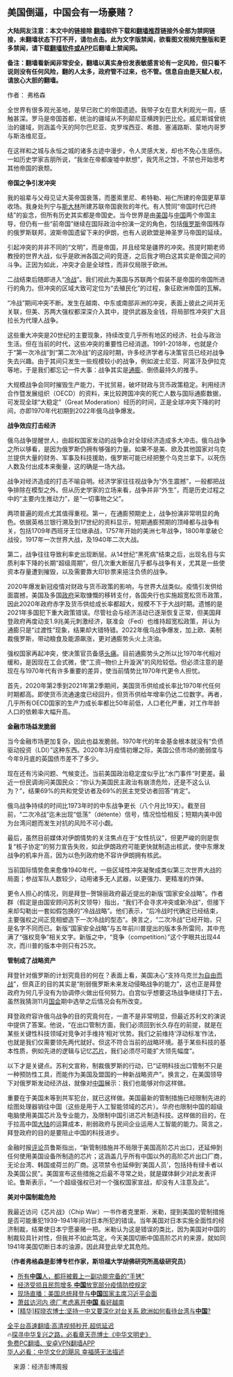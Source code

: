  <!-- 面包屑导航 --> <h2>美国倒逼，中国会有一场豪赌？</h2> <p class="notice"><b>大陆网友注意：本文中的链接除 <a href="https://github.com/bannedbook/fanqiang" >翻墙</a>软件下载和<a href="https://github.com/killgcd/justmysocks/blob/master/README.md">翻墙推荐</a>链接外全部为禁网链接，未翻墙状态下打不开，请勿点击。此为文字版禁闻，欲看图文视频完整版和更多禁闻，请下载<a href="https://github.com/bannedbook/fanqiang">翻墙软件或APP</a>后翻墙上禁闻网。</p><p>备注：翻墙看新闻非常安全，翻墙以真实身份发表敏感言论有一定风险，但只看不说则没有任何风险，翻的人太多，政府管不过来，也不管。信息自由是天赋人权，请放心大胆的翻墙。</b></p>  <div class="entry"> <p>作者： 弗格森</p> <p>全世界有很多观光圣地，是早已败亡的帝国遗迹。我带子女在意大利观光一周，感触甚深。罗马是帝国首都，统治的疆域从不列颠尼亚横跨到巴比伦。威尼斯城曾统治的疆域，则涵盖今天的阿尔巴尼亚、克罗埃西亚、希腊、塞浦路斯、蒙地内哥罗与斯洛维尼亚。</p> <p>在这祥和之城与永恒之城的诸多古迹中漫步，令人灵感大发，却也不免心生感伤。一如历史学家吉朋所说，“我坐在帝都废墟中默想”，我凭吊之馀，不禁也开始思考其他帝国的衰颓。</p> <p><strong>帝国之争引发冲突</strong></p> <p>我的祖辈与父母见证大英帝国衰落，而墨索里尼、希特勒、裕仁所建的帝国更草草收场。我身处列宁与<span class='wp_keywordlink'><a href="https://www.bannedbook.org/forum2/topic1256.html" title="斯大林（上、中、下册）" target="_blank">斯大林</a></span>所建苏联帝国衰败的年代。有人赞同“帝国时代已终结”的妄念，但所有历史其实都是帝国史。当今世界是由<a href="https://www.bannedbook.org/bnews/tag/%e7%be%8e%e5%9b%bd/" class="st_tag internal_tag" rel="tag" title="标签 美国 下的日志">美国</a>与<span class='wp_keywordlink_affiliate'><a href="https://www.bannedbook.org/" title="中国" target="_blank">中国</a></span>两个帝国主导，但仍有一些“前帝国”继续在国际政治中扮演一定的角色，包括<a href="https://www.bannedbook.org/bnews/tag/%e4%bf%84%e7%bd%97%e6%96%af/" class="st_tag internal_tag" rel="tag" title="标签 俄罗斯 下的日志">俄罗斯</a>帝国残存的俄罗斯联邦，波斯帝国遗留下来的伊朗，也有人说欧盟是神圣罗马帝国的延续。</p> <p>引起冲突的并非不同的“文明”，而是帝国，并且经常是疆界的冲突。孩提时期老师教授的世界大战，似乎是欧洲各国之间的竞逐，之后我才明白这其实是帝国之间的斗争。正因为如此，冲突才会是全球性，而非仅局限于欧洲。</p> <p>二战结束后随即进入“<a href="https://www.bannedbook.org/bnews/tag/%E5%86%B7%E6%88%98/" class="st_tag internal_tag" rel="tag" title="标签 冷战 下的日志">冷战</a>”。我们视此为美国与苏联两个假装不是帝国的帝国所进行的角力。但冲突的区域大致可定位为“去殖民化”的过程，象征欧洲帝国的瓦解。</p> <p>“冷战”期间冲突不断。发生在越南、中东或南部非洲的冲突，表面上彼此之间并无关联，但美、苏两大强权都深深介入其中，提供武器及金钱，将局部性冲突扩大且拉长为代理人战争。</p> <p>这些重大冲突是20世纪的主要现象，持续改变几乎所有地区的经济、社会与政治生活。但在当前的时代，这些冲突的重要性已经消退。1991-2018年，也就是介于“第一次冷战”到“第二次冷战”的这段时期，许多经济学者与决策官员已经对战争失去兴趣。由于其间只发生一些规模较小的战争，例如波士尼亚、阿富汗及伊拉克等地，于是我们都忘记一件大事：战争其实是<a href="https://www.bannedbook.org/bnews/tag/%E9%80%9A%E8%86%A8/" class="st_tag internal_tag" rel="tag" title="标签 通膨 下的日志">通膨</a>、倒债最持久的推手。</p>  <p>大规模战争会同时摧毁生产能力，干扰贸易，破坏财政与货币政策稳定。利用经济合作暨发展组织（OECD）的资料，来比较跨国冲突的死亡人数与国际通膨数据，可发现全球“大稳定”（Great Moderation）经历的时间，正是全球冲突下降的时间，亦即1970年代初期到2022年俄乌战争爆发。</p> <p><strong>战争效应打击经济</strong></p> <p>俄乌战争提醒世人，由超权国家发动的战争会对全球经济造成多大冲击。俄乌战争之所以够看，是因为俄罗斯仍拥有够强的力量。如果不是美、欧及其他国家对乌克兰提供大量的财务、军事及科技援助，俄罗斯可能已经把整个乌克兰拿下。以死伤人数及付出成本来衡量，这的确是一场大战。</p> <p>战争对经济造成的打击不喻自明。经济学家往往视战争为“外生震撼”，一般都把战争排除在模型之外。但从历史学家的立场来看，战争并非“外生”，而是历史过程之中的“主要内生推动力”，是“一切事物之父”。</p> <p>两项普遍的观点尤其值得重视。第一，在通膨预期史上，战争扮演非常明显的角色。依据英格兰银行溯及到17世纪的资料显示，短期通膨预期的顶峰都与战争有关，包括1709年西班牙王位继承战，1757年开始的美洲七年战争，1800年拿破仑战役，1917年一次世界大战，及1940年二次大战。</p> <p>第二，战争往往导致利率史出现断层。从14世纪“黑死病”结束之后，出现名目与实质利率下降的长期“超级周期”，但几次重大断层几乎都与战争有关，尤其是一些使资本存量遭到摧毁，以及需要靠大印钞票来挹注负债的战争。</p> <p>2020年爆发新冠疫情对财政与货币政策的影响，与世界大战类似。疫情引发供给面震撼，美国及多国<a href="https://www.bannedbook.org/bnews/tag/%e6%94%bf%e5%ba%9c/" class="st_tag internal_tag" rel="tag" title="标签 政府 下的日志">政府</a>采取慷慨的移转支付，各国央行也实施超宽松货币政策，因此2020年政府赤字及货币供给成长率都超大，规模不下于大战时期。遗憾的是2021年多国犯下重大政策错误。尽管社会与经济活动已逐渐恢复正常，但美国拜登政府再度动支1.9兆美元刺激经济，联准会（Fed）也维持超宽松政策，并认为通膨只是“过渡性”现象，结果却大错特错。2022年俄乌战争爆发，加上欧、美制裁俄罗斯，带动粮食及能源飙涨，更对通膨势头火上浇油。</p> <p>强权国家再起冲突，使决策官员备感<a href="https://www.bannedbook.org/bnews/tag/%e5%a4%b4%e7%97%9b/" class="st_tag internal_tag" rel="tag" title="标签 头痛 下的日志">头痛</a>。目前通膨势头之所以比1970年代相对缓和，是因现在工会式微，使“工资─物价上升漩涡”的风险较低。但必须注意的是现在与1970年代有许多重要的差异，使当前情势比1970年代更令人担忧。</p> <p>首先，2020年第2季到2021年第2季期间，美国货币供给成长率比1970年代任何时期都高。即使货币流通速度已经回升，但货币供给年增率仍达二位数字。再者，几乎所有OECD国家的生产力成长率都比50年前低，人口老化严重，对工作年龄人口的依赖率大幅升高。</p>  <p><strong>金融市场益发脆弱</strong></p> <p>当今金融市场更加复杂，因此也益发脆弱。1970年代的年金基金根本就没有“负债驱动投资（LDI）”这种东西。2020年3月疫情初爆之际，美国公债市场的脆弱度与今年9月底的英国债市差不了多少。</p> <p>现在还有污染问题、气候变迁。当前美国政治稳定度似乎比“水门事件”时更差。最近一份民调询问美国民众：“你认为美国民主政治有崩溃危险，还是不这么认为？”，结果69%的共和党受访者及69%的民主党受访者回答“肯定”。</p> <p>俄乌战争持续的时间比1973年时的中东战争更长（八个月比19天）。截至目前，“二次冷战”迄未出现“低荡”（détente）信号，情况恰恰相反；短期内美中因为台湾问题而发生对抗的风险不可小觑。</p> <p>最后，虽然目前媒体对伊朗情势的关注焦点在于“女性抗议”，但更严峻的则是恢复“核子协定”的努力宣告失败，如此伊朗政府可能更快就制造出核武，使中东爆发战争的机率升高，因为以色列政府绝不容许伊朗拥有核武。</p> <p>当前国际情势愈来愈像1940年代，一些区域性冲突凝聚成类似第三次世界大战的局面；参战军队人数较少，动用诸多无人武器，以更强力、更精准的炸弹。</p> <p>更令人担心的情况，则是拜登─贺锦丽政府最近提出的新版“国家安全战略”。作者群（假定是由国安顾问苏利文领导）指出，“我们不会寻求冲突或新冷战”，但接下来却勾勒出一套如假包换的“冷战战略”。他们表示，“后冷战时代确定已经结束，主要强权之间正竞相塑造下一次冷战的型态”。换言之，“二次冷战”已经开始，只是名字不同而已。新版“国家安全战略”与五年前川普提出的版本多所雷同，其中充满了“强权竞争”相关文字。新版之中，“竞争（competition）”这个字眼共出现44次，而川普的版本中则只有25次。</p> <p><strong>管制成了战略资产</strong></p> <p>拜登针对俄罗斯的计划究竟目的何在？表面上看，美国决心“支持乌克兰<span class='wp_keywordlink'><a href="https://www.bannedbook.org/forum2/topic1689.html" title="余杰《为自由而战——余杰政论自选集》" target="_blank">为自由而战</a></span>”，但真正的目的其实是“削弱俄罗斯未来发动侵略战争的能力”，这也正是拜登政府为何几乎没有为协调停火做出任何努力。白宫似乎想要这场战争继续打下去，虽然我猜测11月<a href="https://www.bannedbook.org/bnews/tag/%e5%9b%bd%e4%bc%9a/" class="st_tag internal_tag" rel="tag" title="标签 国会 下的日志">国会</a>期中选举之后情况会有所改变。</p>  <p>拜登政府容许俄乌战争的目的究竟何在，一直不是非常明显，但最近苏利文的演说中提供了答案。他说，“在出口管制方面，我们必须回到长久存在的前提，就是在某些关键性科技领域对竞争对手维持‘相对’优势。我们之前维持‘浮动标准’作法，也就是我们仅需要领先两代就好。但这不符合当前的战略环境。基于某些科技的基本性质，例如先进的逻辑与记忆<a href="https://www.bannedbook.org/bnews/tag/%E8%8A%AF%E7%89%87/" class="st_tag internal_tag" rel="tag" title="标签 芯片 下的日志">芯片</a>，我们必须尽可能扩大领先幅度”。</p> <p>以下才是关键点。苏利文宣称，制裁俄罗斯的行动，已“证明科技出口管制不只是一种预防性工具，而能作为美国及盟国的一种新战略资产”。换言之，在美国领导下对俄罗斯发动经济战，就像对<a href="https://www.bannedbook.org/bnews/tag/%E4%B8%AD%E5%9B%BD/" class="st_tag internal_tag" rel="tag" title="标签 中国 下的日志">中国</a>展示：我们也能够对你这样做。</p> <p>重要在于美国未等到共军犯台，就已这样做。美国最新的管制措施已经限制先进的绘图处理器销往中国（这些是用于人工智能领域的芯片）。华府也限制中国的超级电脑使用美国芯片及专业能力，及限制中国引进芯片制造科技。这样做的目的，在于拉高中国<span class='wp_keywordlink_affiliate'><a href="https://www.bannedbook.org/" title="大陆" target="_blank">大陆</a></span>的运算成本，削弱政府与民间企业运用人工智能的能力。简言之，拜登政府的目的是要阻止中国的科技进步。</p> <p>金融时报<span class='wp_keywordlink_affiliate'><a href="https://www.bannedbook.org/bnews/comments/" title="新闻评论" target="_blank">评论</a></span>员鲁斯指出，“新管制措施并不局限于美国高阶芯片出口，还延伸到任何使用美国设备所制造的芯片；这涵盖几乎所有中国以外的高阶芯片出口厂商，无论台湾、韩国或荷兰的厂商。这项禁令也延伸到‘美国人员’，包括持有绿卡者以及美国公民”。美国宣布这些措施之后最不寻常之处，就是媒体鲜少对此发表评论。鲁斯表示，“一个超级强权已对一个强权国家宣战，却没有人注意及此”。</p> <p><strong>美对中国制裁危险</strong></p> <p>我最近访问《芯片战》（Chip War）一书作者克里斯．米勒，提到美国的管制措施是否可能重犯1939-1941年间对日本所犯的错误。当年美国对日本实施全面性的经济制裁，结果使日本宁愿豪赌一把。米勒认为这是错误的类比，因为美国对中国的制裁较具针对性，但我并不如此笃定。今天美国切断中国高阶芯片的来源，就如同1941年美国切断日本的油源，因此拜登此举尤其危险。</p> <p><strong>（作者弗格森是彭博专栏作家，斯坦福大学胡佛研究所高级研究员）</strong></p> <!--<div id="taboola-mid-1"></div>--><ul class='op-related-articles' title='相关阅读'> <li><a href='https://www.bannedbook.org/bnews/cbnews/20221114/1811057.html' target='_blank'>所有<b>中国</b>人，都将被戴上一副功能完备的“手铐”</a></li> <li><a href='https://www.bannedbook.org/bnews/headline/20221114/1811037.html' target='_blank'>经济受损且民怨增多 <b>中国</b>放宽部分疫情防控规定</a></li> <li><a href='https://www.bannedbook.org/bnews/bannedvideo/20221114/1811036.html' target='_blank'>现场直播：美国总统拜登与<b>中国</b>国家主席习近平会面</a></li> <li><a href='https://www.bannedbook.org/bnews/bannedvideo/20221114/1811003.html' target='_blank'>萧兹访河内 德厂考虑离开<b>中国</b> 看好越南</a></li> <li><a href='https://www.bannedbook.org/bnews/sohnews/20221114/1810968.html' target='_blank'>[精华]程晓农博士:坚持一中又要深化对台关系 欧洲如何看待台湾与<b>中国</b>?</a></li> </ul> <p class="texttj"> <a href="https://github.com/bannedbook/fanqiang/wiki/V2ray%E6%9C%BA%E5%9C%BA" target="_blank">全平台高速翻墙:高清视频秒开,超低延迟</a><br/> 🔥<a href="https://www.bannedbook.org/bnews/comments/20220808/1768773.html" target="_blank">探寻中华复兴之路，必看章天亮博士《中华文明史》</a><br/> <a href="https://github.com/bannedbook/fanqiang/wiki/%E7%A6%81%E9%97%BB%E7%BD%91%E5%AE%89%E5%8D%93%E7%BF%BB%E5%A2%99%E6%96%B0%E9%97%BBAPP" target="_blank">免费PC翻墙、安卓VPN翻墙APP</a><br/> <a href="https://www.bannedbook.org/bnews/comments/20220220/1694796.html" target="_blank">华人必看：中华文化的飓风 幸福感无法描述</a><br/> </p><p class="src-info">　来源：经济彭博周报 </p> <a name='sharetosocial'></a> <div style="margin-bottom:5px;padding-bottom:5px;clear:both"> <div id="archive-pix-1" class="banner-ads"> <!-- AuctionX Display platform tag START --> <div id="27602x728x90x621x_ADSLOT1" clicktrack="%%CLICK_URL_ESC%%"></div>  <!-- AuctionX Display platform tag END --> </div> <div id="archive-pix-2" class="banner-ads"> <!-- AuctionX Display platform tag START --> <div id="27556x300x250x621x_ADSLOT1" clicktrack="%%CLICK_URL_ESC%%" style="margin:0 auto;text-align:center"></div>  <!-- AuctionX Display platform tag END --> </div> </div>  <div id="archive-pix-1" class="banner-ads"> <!-- AuctionX Display platform tag START --> <div id="27603x728x90x621x_ADSLOT1" clicktrack="%%CLICK_URL_ESC%%"></div>  <!-- AuctionX Display platform tag END --> </div> </div><!--END ENTRY--> 